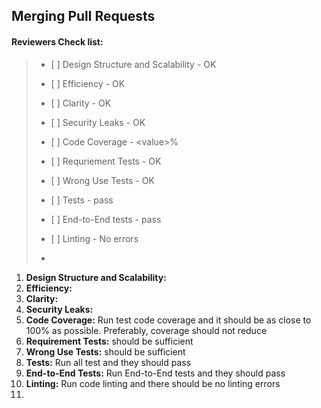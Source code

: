 ## Merging Pull Requests

#### Reviewers Check list:

> * \[ \] Design Structure and Scalability - OK
>
> * \[ \] Efficiency - OK
>
> * \[ \] Clarity - OK
>
> * \[ \] Security Leaks - OK
>
> * \[ \] Code Coverage - &lt;value&gt;%
>
> * \[ \] Requriement Tests - OK
>
> * \[ \] Wrong Use Tests - OK
>
> * \[ \] Tests - pass
>
> * \[ \] End-to-End tests - pass
>
> * \[ \] Linting - No errors
>
> *

1. **Design Structure and Scalability:**
2. **Efficiency:**
3. **Clarity:**
4. **Security Leaks:**
5. **Code Coverage:** Run test code coverage and it should be as close to 100% as possible. Preferably, coverage should not reduce
6. **Requirement Tests:** should be sufficient
7. **Wrong Use Tests:** should be sufficient
8. **Tests:** Run all test and they should pass
9. **End-to-End Tests:** Run End-to-End tests and they should pass
10. **Linting:** Run code linting and there should be no linting errors
11. 


